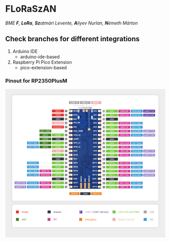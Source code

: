 # FLoRaSzAN 

_BME **F**, **LoRa**, **Sz**atmári Levente, **A**liyev Nurlan, **N**émeth Márton_

## Check branches for different integrations

1. Arduino IDE
    - arduino-ide-based
2. Raspberry Pi Pico Extension
    - pico-extension-based

### Pinout for RP2350PlusM
![Pinout for the microcontroller](https://github.com/nurlan-aliyev/FLoRaSzAN/blob/main/assets/pinout.jpg)


